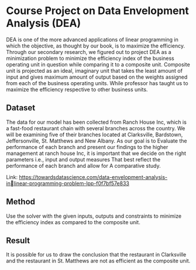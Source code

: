 # Course Project on Data Envelopment Analysis (DEA)
DEA is one of the more advanced applications of linear programming in which the objective, as thought by 
our book, is to maximize the efficiency. Through our secondary research, we figured out to project 
DEA as a minimization problem to minimize the efficiency index of the business operating unit in 
question while comparing it to a composite unit. Composite unit is projected as an ideal, imaginary 
unit that takes the least amount of input and gives maximum amount of output based on the weights 
assigned from each of the business operating units. While professor has taught us to maximize the efficiency respective to other business units.

## Dataset
The data for our model has been collected from Ranch House Inc, which is a fast-food restaurant 
chain with several branches across the country. We will be examining five of their branches located 
at Clarksville, Bardstown, Jeffersonville, St. Matthews and New Albany. As our goal is to Evaluate 
the performance of each branch and present our findings to the higher management at ranch house 
Inc, it is important that we decide on the right parameters i.e., input and output measures That best 
reflect the performance of each branch and allow for A comparative study.

Link: https://towardsdatascience.com/data-envelopment-analysis-inlinear-programming-problem-lpp-f0f7bf57e833

## Method
Use the solver with the given inputs, outputs and constraints to minimize the efficiency index as compared to the composite unit.

## Result
It is possible for us to draw the conclusion that the restaurant in Clarksville and the 
restaurant in St. Matthews are not as efficient as the composite unit. 

